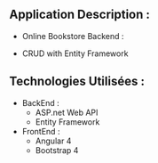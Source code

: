 ## Application Description : 

- Online Bookstore Backend : 
 * CRUD with Entity Framework 
## Technologies Utilisées : 
 * BackEnd : 
    - ASP.net Web API 
    - Entity Framework 
 * FrontEnd : 
    - Angular 4 
    - Bootstrap 4 

 
